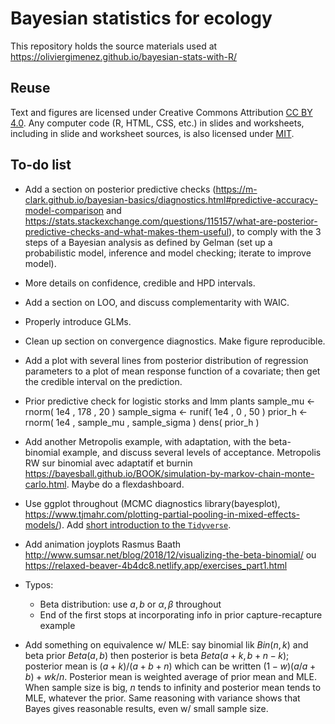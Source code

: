# Bayesian statistics for ecology

This repository holds the source materials used at https://oliviergimenez.github.io/bayesian-stats-with-R/
 
## Reuse

Text and figures are licensed under Creative Commons Attribution [CC BY 4.0](https://creativecommons.org/licenses/by/4.0/). Any computer code (R, HTML, CSS, etc.) in slides and worksheets, including in slide and worksheet sources, is also licensed under [MIT](https://github.com/oliviergimenez/bayesian-stats-with-R/blob/master/LICENSE.md).

## To-do list

+ Add a section on posterior predictive checks (https://m-clark.github.io/bayesian-basics/diagnostics.html#predictive-accuracy-model-comparison and https://stats.stackexchange.com/questions/115157/what-are-posterior-predictive-checks-and-what-makes-them-useful), to comply with the 3 steps of a Bayesian analysis as defined by Gelman (set up a probabilistic model, inference and model checking; iterate to improve model).

+ More details on confidence, credible and HPD intervals.

+ Add a section on LOO, and discuss complementarity with WAIC.

+ Properly introduce GLMs.

+ Clean up section on convergence diagnostics. Make figure reproducible.  

+ Add a plot with several lines from posterior distribution of regression parameters to a plot of mean response function of a covariate; then get the credible interval on the prediction. 

+ Prior predictive check for logistic storks and lmm plants
sample_mu <- rnorm( 1e4 , 178 , 20 )
sample_sigma <- runif( 1e4 , 0 , 50 )
prior_h <- rnorm( 1e4 , sample_mu , sample_sigma )
dens( prior_h )

+ Add another Metropolis example, with adaptation, with the beta-binomial example, and discuss several levels of acceptance. Metropolis RW sur binomial avec adaptatif et burnin https://bayesball.github.io/BOOK/simulation-by-markov-chain-monte-carlo.html. Maybe do a flexdashboard. 

+ Use ggplot throughout (MCMC diagnostics library(bayesplot), https://www.tjmahr.com/plotting-partial-pooling-in-mixed-effects-models/). Add [short introduction to the `Tidyverse`](https://github.com/oliviergimenez/intro_tidyverse).

+ Add animation joyplots Rasmus Baath http://www.sumsar.net/blog/2018/12/visualizing-the-beta-binomial/ ou https://relaxed-beaver-4b4dc8.netlify.app/exercises_part1.html 

+ Typos: 
    + Beta distribution: use $a, b$ or $\alpha, \beta$ throughout
    + End of the first stops at incorporating info in prior capture-recapture example

+ Add something on equivalence w/ MLE: say binomial lik $Bin(n,k)$ and beta prior $Beta(a,b)$ then posterior is beta $Beta(a+k, b+n-k)$; posterior mean is $(a+k)/(a+b+n)$ which can be written $(1-w)(a/a+b) + w k/n$. Posterior mean is weighted average of prior mean and MLE. When sample size is big, $n$ tends to infinity and posterior mean tends to MLE, whatever the prior. Same reasoning with variance shows that Bayes gives reasonable results, even w/ small sample size. 

